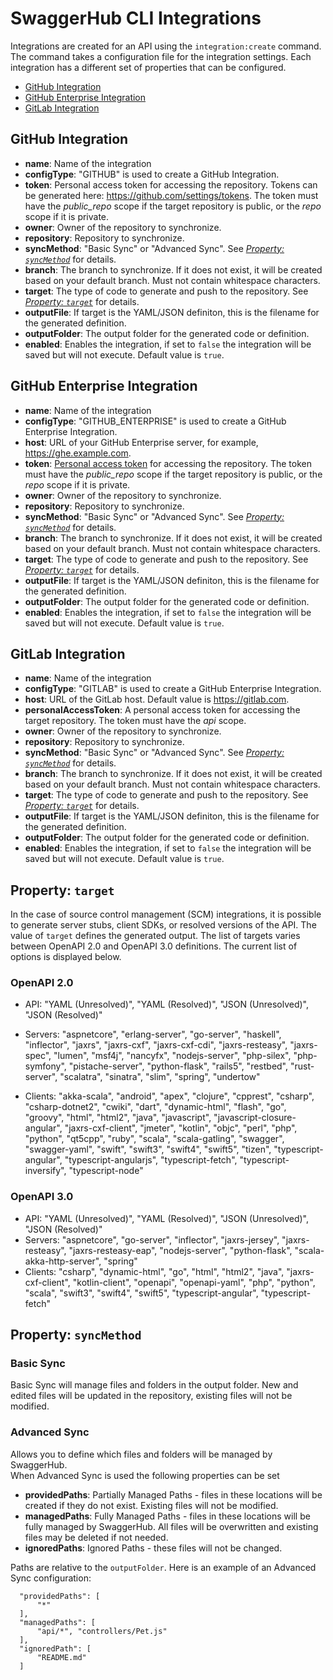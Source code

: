 # SwaggerHub CLI Integrations

Integrations are created for an API using the `integration:create` command. The command takes a configuration file for the integration settings. Each integration has a different set of properties that can be configured.

* [GitHub Integration](#github-integration)
* [GitHub Enterprise Integration](#github-enterprise-integration)
* [GitLab Integration](#gitlab-integration)


## GitHub Integration
* **name**: Name of the integration
* **configType**: "GITHUB" is used to create a GitHub Integration.
* **token**: Personal access token for accessing the repository. Tokens can be generated here: https://github.com/settings/tokens. The token must have the _public_repo_ scope if the target repository is public, or the _repo_ scope if it is private.
* **owner**: Owner of the repository to synchronize.
* **repository**: Repository to synchronize.
* **syncMethod**: "Basic Sync" or "Advanced Sync". See [*Property: `syncMethod`*](#property-syncmethod) for details.
* **branch**: The branch to synchronize. If it does not exist, it will be created based on your default branch. Must not contain whitespace characters.
* **target**: The type of code to generate and push to the repository. See [*Property: `target`*](#property-target) for details.
* **outputFile**: If target is the YAML/JSON definiton, this is the filename for the generated definition.
* **outputFolder**: The output folder for the generated code or definition.
* **enabled**: Enables the integration, if set to `false` the integration will be saved but will not execute. Default value is `true`.


## GitHub Enterprise Integration
* **name**: Name of the integration
* **configType**: "GITHUB_ENTERPRISE" is used to create a GitHub Enterprise Integration.
* **host**:  URL of your GitHub Enterprise server, for example, https://ghe.example.com.
* **token**: [Personal access token](https://docs.github.com/en/enterprise/user/github/authenticating-to-github/creating-a-personal-access-token) for accessing the repository. The token must have the _public_repo_ scope if the target repository is public, or the _repo_ scope if it is private.
* **owner**: Owner of the repository to synchronize.
* **repository**: Repository to synchronize.
* **syncMethod**: "Basic Sync" or "Advanced Sync". See [*Property: `syncMethod`*](#property-syncmethod) for details.
* **branch**: The branch to synchronize. If it does not exist, it will be created based on your default branch. Must not contain whitespace characters.
* **target**: The type of code to generate and push to the repository. See [*Property: `target`*](#property-target) for details.
* **outputFile**: If target is the YAML/JSON definiton, this is the filename for the generated definition.
* **outputFolder**: The output folder for the generated code or definition.
* **enabled**: Enables the integration, if set to `false` the integration will be saved but will not execute. Default value is `true`.


## GitLab Integration
* **name**: Name of the integration
* **configType**: "GITLAB" is used to create a GitHub Enterprise Integration.
* **host**: URL of the GitLab host. Default value is https://gitlab.com.
* **personalAccessToken**: A personal access token for accessing the target repository. The token must have the _api_ scope.
* **owner**: Owner of the repository to synchronize.
* **repository**: Repository to synchronize.
* **syncMethod**: "Basic Sync" or "Advanced Sync". See [*Property: `syncMethod`*](#property-syncmethod) for details.
* **branch**: The branch to synchronize. If it does not exist, it will be created based on your default branch. Must not contain whitespace characters.
* **target**: The type of code to generate and push to the repository. See [*Property: `target`*](#property-target) for details.
* **outputFile**: If target is the YAML/JSON definiton, this is the filename for the generated definition.
* **outputFolder**: The output folder for the generated code or definition.
* **enabled**: Enables the integration, if set to `false` the integration will be saved but will not execute. Default value is `true`.

## Property: `target`
In the case of source control management (SCM) integrations, it is possible to generate server stubs, client SDKs, or resolved versions of the API. The value of `target` defines the generated output. The list of targets varies between OpenAPI 2.0 and OpenAPI 3.0 definitions. The current list of options is displayed below.

### OpenAPI 2.0
* API: "YAML (Unresolved)", "YAML (Resolved)", "JSON (Unresolved)", "JSON (Resolved)"

* Servers: "aspnetcore", "erlang-server", "go-server", "haskell", "inflector", "jaxrs", "jaxrs-cxf", "jaxrs-cxf-cdi", "jaxrs-resteasy", "jaxrs-spec", "lumen", "msf4j", "nancyfx", "nodejs-server", "php-silex", "php-symfony", "pistache-server", "python-flask", "rails5", "restbed", "rust-server", "scalatra", "sinatra", "slim", "spring", "undertow"

* Clients: "akka-scala", "android", "apex", "clojure", "cpprest", "csharp", "csharp-dotnet2", "cwiki", "dart", "dynamic-html", "flash", "go", "groovy", "html", "html2", "java", "javascript", "javascript-closure-angular", "jaxrs-cxf-client", "jmeter", "kotlin", "objc", "perl", "php", "python", "qt5cpp", "ruby", "scala", "scala-gatling", "swagger", "swagger-yaml", "swift", "swift3", "swift4", "swift5", "tizen", "typescript-angular", "typescript-angularjs", "typescript-fetch", "typescript-inversify", "typescript-node"

### OpenAPI 3.0
* API: "YAML (Unresolved)", "YAML (Resolved)", "JSON (Unresolved)", "JSON (Resolved)"
* Servers: "aspnetcore", "go-server", "inflector", "jaxrs-jersey", "jaxrs-resteasy", "jaxrs-resteasy-eap", "nodejs-server", "python-flask", "scala-akka-http-server", "spring"
* Clients: "csharp", "dynamic-html", "go", "html", "html2", "java", "jaxrs-cxf-client", "kotlin-client", "openapi", "openapi-yaml", "php", "python", "scala", "swift3", "swift4", "swift5", "typescript-angular", "typescript-fetch"


## Property: `syncMethod`
### Basic Sync
Basic Sync will manage files and folders in the output folder. New and edited files will be updated in the repository, existing files will not be modified.
### Advanced Sync
Allows you to define which files and folders will be managed by SwaggerHub.\
When Advanced Sync is used the following properties can be set
  * **providedPaths**: Partially Managed Paths - files in these locations will be created if they do not exist. Existing files will not be modified.
  * **managedPaths**: Fully Managed Paths - files in these locations will be fully managed by SwaggerHub. All files will be overwritten and existing files may be deleted if not needed.
  * **ignoredPaths**: Ignored Paths - these files will not be changed.
  
 Paths are relative to the `outputFolder`. Here is an example of an Advanced Sync configuration:
 ```
   "providedPaths": [
       "*"
   ],
   "managedPaths": [
       "api/*", "controllers/Pet.js"
   ],
   "ignoredPath": [
       "README.md"
   ]
 ```
